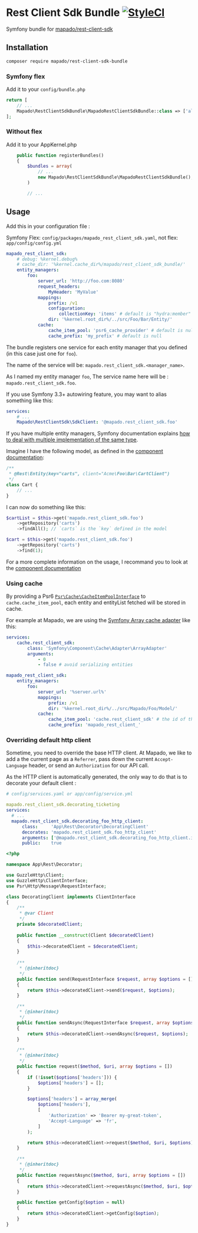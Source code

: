 # Rest Client Sdk Bundle [![StyleCI](https://styleci.io/repos/44800866/shield)](https://styleci.io/repos/44800866)

Symfony bundle for [mapado/rest-client-sdk](https://github.com/mapado/rest-client-sdk)

## Installation
```sh
composer require mapado/rest-client-sdk-bundle
```

### Symfony flex

Add it to your `config/bundle.php`
```php
return [
    // ...
    Mapado\RestClientSdkBundle\MapadoRestClientSdkBundle::class => ['all' => true],
];
```
### Without flex

Add it to your AppKernel.php
```php
    public function registerBundles()
    {
        $bundles = array(
            // ...
            new Mapado\RestClientSdkBundle\MapadoRestClientSdkBundle(),
        )

        // ...
```

## Usage

Add this in your configuration file :

Symfony Flex: `config/packages/mapado_rest_client_sdk.yaml`, not flex: `app/config/config.yml`

```yaml
mapado_rest_client_sdk:
    # debug: %kernel.debug%
    # cache_dir: '%kernel.cache_dir%/mapado/rest_client_sdk_bundle/'
    entity_managers:
        foo:
            server_url: 'http://foo.com:8080'
            request_headers:
                MyHeader: 'MyValue'
            mappings:
                prefix: /v1
                configuration:
                    collectionKey: 'items' # default is "hydra:member"
                dir: '%kernel.root_dir%/../src/Foo/Bar/Entity/'
            cache:
                cache_item_pool: 'psr6_cache_provider' # default is null
                cache_prefix: 'my_prefix' # default is null

```

The bundle registers one service for each entity manager that you defined (in this case just one for `foo`).

The name of the service will be: `mapado.rest_client_sdk.<manager_name>`.

As I named my entity manager `foo`, The service name here will be : `mapado.rest_client_sdk.foo`.

If you use Symfony 3.3+ autowiring feature, you may want to alias something like this: 
```yaml
services:
    # ...
    Mapado\RestClientSdk\SdkClient: '@mapado.rest_client_sdk.foo'
```

If you have multiple entity managers, Symfony documentation explains [how to deal with multiple implementation of the same type](https://symfony.com/doc/current/service_container/autowiring.html#dealing-with-multiple-implementations-of-the-same-type).

Imagine I have the following model, as defined in the [component documentation](https://github.com/mapado/rest-client-sdk#configuration):
```php
/**
 * @Rest\Entity(key="carts", client="Acme\Foo\Bar\CartClient")
 */
class Cart {
    // ...
}
```

I can now do something like this:
```php
$cartList = $this->get('mapado.rest_client_sdk.foo')
    ->getRepository('carts')
    ->findAll(); // `carts` is the `key` defined in the model

$cart = $this->get('mapado.rest_client_sdk.foo')
    ->getRepository('carts')
    ->find(1);
```

For a more complete information on the usage, I recommand you to look at the [component documentation](https://github.com/mapado/rest-client-sdk#usage)

### Using cache
By providing a Psr6 [`Psr\Cache\CacheItemPoolInterface`](http://www.php-fig.org/psr/psr-6/#cacheitempoolinterface) to `cache.cache_item_pool`, each entity and entityList fetched will be stored in cache. 

For example at Mapado, we are using the [Symfony Array cache adapter](http://symfony.com/doc/current/components/cache/cache_pools.html#array-cache-adapter) like this:
```yaml
services:
    cache.rest_client_sdk:
        class: 'Symfony\Component\Cache\Adapter\ArrayAdapter'
        arguments:
            - 0
            - false # avoid serializing entities

mapado_rest_client_sdk:
    entity_managers:
        foo:
            server_url: '%server.url%'
            mappings:
                prefix: /v1
                dir: '%kernel.root_dir%/../src/Mapado/Foo/Model/'
            cache:
                cache_item_pool: 'cache.rest_client_sdk' # the id of the cache service
                cache_prefix: 'mapado_rest_client_'
```

### Overriding default http client

Sometime, you need to override the base HTTP client. At Mapado, we like to add a the current page as a `Referrer`, pass down the current `Accept-Language` header, or send an `Authorization` for our API call.

As the HTTP client is automatically generated, the only way to do that is to decorate your default client :

```yaml
# config/services.yaml or app/config/service.yml

mapado.rest_client_sdk.decorating_ticketing
services:
  # ... 
  mapado.rest_client_sdk.decorating_foo_http_client:
      class:     'App\Rest\Decorator\DecoratingClient'
      decorates: 'mapado.rest_client_sdk.foo_http_client'
      arguments: ['@mapado.rest_client_sdk.decorating_foo_http_client.inner']
      public:    true

```
```php
<?php

namespace App\Rest\Decorator;

use GuzzleHttp\Client;
use GuzzleHttp\ClientInterface;
use Psr\Http\Message\RequestInterface;

class DecoratingClient implements ClientInterface
{
    /**
     * @var Client
     */
    private $decoratedClient;
    
    public function __construct(Client $decoratedClient)
    {
        $this->decoratedClient = $decoratedClient;
    }
    
    /**
     * {@inheritdoc}
     */
    public function send(RequestInterface $request, array $options = [])
    {
        return $this->decoratedClient->send($request, $options);
    }

    /**
     * {@inheritdoc}
     */
    public function sendAsync(RequestInterface $request, array $options = [])
    {
        return $this->decoratedClient->sendAsync($request, $options);
    }

    /**
     * {@inheritdoc}
     */
    public function request($method, $uri, array $options = [])
    {
        if (!isset($options['headers'])) {
            $options['headers'] = [];
        }

        $options['headers'] = array_merge(
            $options['headers'],
            [
                'Authorization' => 'Bearer my-great-token',
                'Accept-Language' => 'fr',
            ]
        );

        return $this->decoratedClient->request($method, $uri, $options);
    }

    /**
     * {@inheritdoc}
     */
    public function requestAsync($method, $uri, array $options = [])
    {
        return $this->decoratedClient->requestAsync($method, $uri, $options);
    }

    public function getConfig($option = null)
    {
        return $this->decoratedClient->getConfig($option);
    }
}
```
